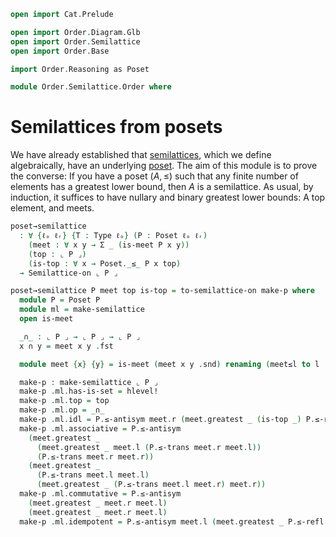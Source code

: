 ```agda
open import Cat.Prelude

open import Order.Diagram.Glb
open import Order.Semilattice
open import Order.Base

import Order.Reasoning as Poset

module Order.Semilattice.Order where
```

# Semilattices from posets

We have already established that [semilattices], which we define
algebraically, have an underlying [poset]. The aim of this module is to
prove the converse: If you have a poset $(A, \le)$ such that any finite
number of elements has a greatest lower bound, then $A$ is a
semilattice. As usual, by induction, it suffices to have nullary and
binary greatest lower bounds: A top element, and meets.

[semilattices]: Order.Semilattice.html
[poset]: Order.Base.html

```agda
poset→semilattice
  : ∀ {ℓₒ ℓᵣ} {T : Type ℓₒ} (P : Poset ℓₒ ℓᵣ)
    (meet : ∀ x y → Σ _ (is-meet P x y))
    (top : ⌞ P ⌟)
    (is-top : ∀ x → Poset._≤_ P x top)
  → Semilattice-on ⌞ P ⌟

poset→semilattice P meet top is-top = to-semilattice-on make-p where
  module P = Poset P
  module ml = make-semilattice
  open is-meet

  _∩_ : ⌞ P ⌟ → ⌞ P ⌟ → ⌞ P ⌟
  x ∩ y = meet x y .fst

  module meet {x} {y} = is-meet (meet x y .snd) renaming (meet≤l to l ; meet≤r to r)

  make-p : make-semilattice ⌞ P ⌟
  make-p .ml.has-is-set = hlevel!
  make-p .ml.top = top
  make-p .ml.op = _∩_
  make-p .ml.idl = P.≤-antisym meet.r (meet.greatest _ (is-top _) P.≤-refl)
  make-p .ml.associative = P.≤-antisym
    (meet.greatest _
      (meet.greatest _ meet.l (P.≤-trans meet.r meet.l))
      (P.≤-trans meet.r meet.r))
    (meet.greatest _
      (P.≤-trans meet.l meet.l)
      (meet.greatest _ (P.≤-trans meet.l meet.r) meet.r))
  make-p .ml.commutative = P.≤-antisym
    (meet.greatest _ meet.r meet.l)
    (meet.greatest _ meet.r meet.l)
  make-p .ml.idempotent = P.≤-antisym meet.l (meet.greatest _ P.≤-refl P.≤-refl)
```
